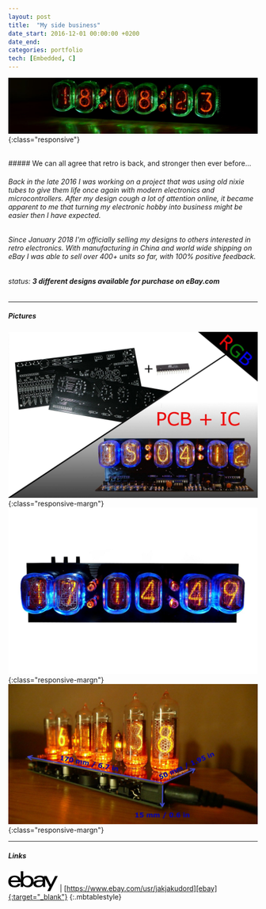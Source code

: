```yaml
---
layout: post
title:  "My side business"
date_start: 2016-12-01 00:00:00 +0200 
date_end:
categories: portfolio
tech: [Embedded, C]
---
```

![labday-logo](/assets/portfolio/ebay_logo.jpg){:class="responsive"}

<br>
##### We can all agree that retro is back, and stronger then ever before...

###### Back in the late 2016 I was working on a project that was using old nixie tubes to give them life once again with modern electronics and microcontrollers. After my design cough a lot of attention online, it became apparent to me that turning my electronic hobby into business might be easier then I have expected.

###### Since January 2018 I'm officially selling my designs to others interested in retro electronics. With manufacturing in China and world wide shipping on eBay I was able to sell over 400+ units so far, with 100% positive feedback.  

###### status: **3 different designs available for purchase on eBay.com**

---
##### Pictures

![](/assets/portfolio/ebay3.jpg){:class="responsive-margn"}
![](/assets/portfolio/ebay2.jpg){:class="responsive-margn"}
![](/assets/portfolio/ebay1.jpg){:class="responsive-margn"}

---
##### Links

<a href="https://www.ebay.com/usr/jakjakudord" target="_blank"><img src="/assets/ebay.png"></a> | [https://www.ebay.com/usr/jakjakudord][ebay]{:target="_blank"}
{:.mbtablestyle}

[//]: links:
[ebay]: https://www.ebay.com/usr/jakjakudord
